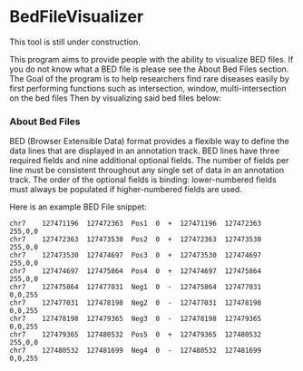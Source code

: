 # BedFileVisualizer

This tool is still under construction.

This program aims to provide people with the ability to visualize BED files. 
If you do not know what a BED file is please see the About Bed Files section.
The Goal of the program is to help researchers find rare diseases easily by first
performing functions such as intersection, window, multi-intersection on the bed files
Then by visualizing said bed files below:

[graph-rainbow]: https://i.imgur.com/eHkIRPN.png?raw=true 'The graph seems to not be found :('

[graph-heat-map]: https://i.imgur.com/rm3t04e.png?raw=true 'The graph seems to not be found :('

[graph-gantt]: https://i.imgur.com/pYb9eHN.png?raw=true 'The graph seems to not be found :('



### About Bed Files

BED (Browser Extensible Data) format provides a flexible way to define the data lines that are displayed in an annotation track.
BED lines have three required fields and nine additional optional fields. The number of fields per line must be consistent 
throughout any single set of data in an annotation track. The order of the optional fields is binding: lower-numbered fields
must always be populated if higher-numbered fields are used.

Here is an example BED File snippet:
```
chr7    127471196  127472363  Pos1  0  +  127471196  127472363  255,0,0
chr7    127472363  127473530  Pos2  0  +  127472363  127473530  255,0,0
chr7    127473530  127474697  Pos3  0  +  127473530  127474697  255,0,0
chr7    127474697  127475864  Pos4  0  +  127474697  127475864  255,0,0
chr7    127475864  127477031  Neg1  0  -  127475864  127477031  0,0,255
chr7    127477031  127478198  Neg2  0  -  127477031  127478198  0,0,255
chr7    127478198  127479365  Neg3  0  -  127478198  127479365  0,0,255
chr7    127479365  127480532  Pos5  0  +  127479365  127480532  255,0,0
chr7    127480532  127481699  Neg4  0  -  127480532  127481699  0,0,255
```
